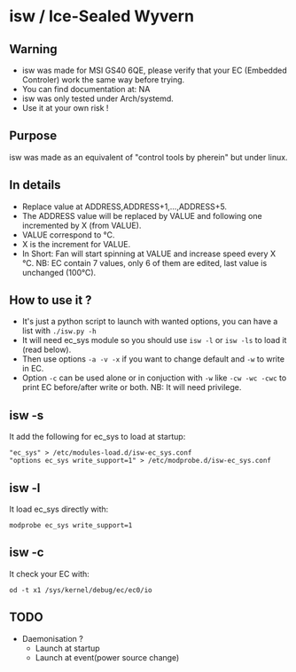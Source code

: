 # isw / Ice-Sealed Wyvern
Warning
-------
- isw was made for MSI GS40 6QE, please verify that your EC (Embedded Controler) work the same way before trying.
- You can find documentation at: NA
- isw was only tested under Arch/systemd.
- Use it at your own risk !

Purpose
-------
isw was made as an equivalent of "control tools by pherein" but under linux.

In details
----------
- Replace value at ADDRESS,ADDRESS+1,...,ADDRESS+5.
- The ADDRESS value will be replaced by VALUE and following one incremented by X (from VALUE).
- VALUE correspond to °C.
- X is the increment for VALUE.
- In Short: Fan will start spinning at VALUE and increase speed every X °C.
NB: EC contain 7 values, only 6 of them are edited, last value is unchanged (100°C).

How to use it ?
---------------
- It's just a python script to launch with wanted options, you can have a list with `./isw.py -h`
- It will need ec_sys module so you should use `isw -l` or `isw -ls` to load it (read below).
- Then use options `-a -v -x` if you want to change default and `-w` to write in EC.
- Option `-c` can be used alone or in conjuction with `-w` like `-cw -wc -cwc` to print EC before/after write or both.
NB: It will need privilege.

isw -s
------
It add the following for ec_sys to load at startup:
```
"ec_sys" > /etc/modules-load.d/isw-ec_sys.conf
"options ec_sys write_support=1" > /etc/modprobe.d/isw-ec_sys.conf
```

isw -l
------
It load ec_sys directly with:
```
modprobe ec_sys write_support=1
```

isw -c
------
It check your EC with:
```
od -t x1 /sys/kernel/debug/ec/ec0/io
```

TODO
----
- Daemonisation ?
	- Launch at startup
	- Launch at event(power source change)
